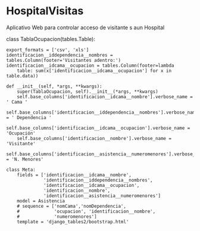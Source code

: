 # HospitalVisitas
Aplicativo Web para controlar acceso de visitante s aun Hospital

class TablaOcupacion(tables.Table):

    export_formats = ['csv', 'xls']
    identificacion__iddependencia__nombres = tables.Column(footer='Visitantes adentro:')
    identificacion__idcama__ocupacion = tables.Column(footer=lambda
        table: sum(x['identificacion__idcama__ocupacion'] for x in table.data))

    def __init__(self, *args, **kwargs):
        super(TablaOcupacion, self).__init__(*args, **kwargs)
        self.base_columns['identificacion__idcama__nombre'].verbose_name = ' Cama '
        self.base_columns['identificacion__iddependencia__nombres'].verbose_name = ' Dependencia '
        self.base_columns['identificacion__idcama__ocupacion'].verbose_name = 'Ocupación'
        self.base_columns['identificacion__nombre'].verbose_name = 'Visitante'
        self.base_columns['identificacion__asistencia__numeromenores'].verbose_name = 'N. Menores'

    class Meta:
        fields = ['identificacion__idcama__nombre',
                  'identificacion__iddependencia__nombres',
                  'identificacion__idcama__ocupacion',
                  'identificacion__nombre',
                  'identificacion__asistencia__numeromenores']
        model = Asistencia
        # sequence = ['nomCama','nomDependencia',
        #             'ocupacion', 'identificacion__nombre',
        #             'numeromenores']
        template = 'django_tables2/bootstrap.html'
